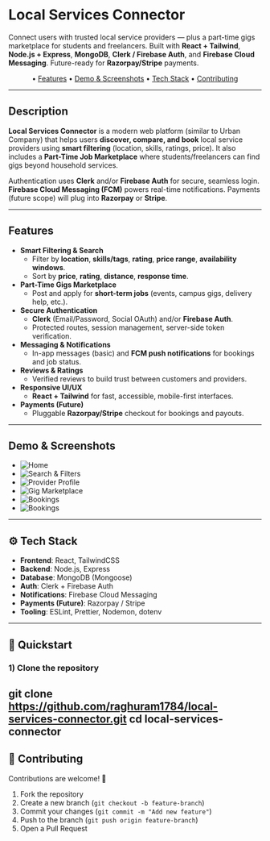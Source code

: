 # Local Services Connector

Connect users with trusted local service providers — plus a part-time gigs marketplace for students and freelancers. Built with **React + Tailwind**, **Node.js + Express**, **MongoDB**, **Clerk / Firebase Auth**, and **Firebase Cloud Messaging**. Future-ready for **Razorpay/Stripe** payments.

<p align="center">
  • <a href="#features">Features</a> •
  <a href="#demo--screenshots">Demo & Screenshots</a> •
  <a href="#tech-stack">Tech Stack</a> •
  <a href="#contributing">Contributing</a> 
</p>

---

## Description

**Local Services Connector** is a modern web platform (similar to Urban Company) that helps users **discover, compare, and book** local service providers using **smart filtering** (location, skills, ratings, price). It also includes a **Part-Time Job Marketplace** where students/freelancers can find gigs beyond household services.

Authentication uses **Clerk** and/or **Firebase Auth** for secure, seamless login. **Firebase Cloud Messaging (FCM)** powers real-time notifications. Payments (future scope) will plug into **Razorpay** or **Stripe**.

---

## Features

- **Smart Filtering & Search**
  - Filter by **location**, **skills/tags**, **rating**, **price range**, **availability windows**.
  - Sort by **price**, **rating**, **distance**, **response time**.
- **Part-Time Gigs Marketplace**
  - Post and apply for **short-term jobs** (events, campus gigs, delivery help, etc.).
- **Secure Authentication**
  - **Clerk** (Email/Password, Social OAuth) and/or **Firebase Auth**.
  - Protected routes, session management, server-side token verification.
- **Messaging & Notifications**
  - In-app messages (basic) and **FCM push notifications** for bookings and job status.
- **Reviews & Ratings**
  - Verified reviews to build trust between customers and providers.
- **Responsive UI/UX**
  - **React + Tailwind** for fast, accessible, mobile-first interfaces.
- **Payments (Future)**
  - Pluggable **Razorpay/Stripe** checkout for bookings and payouts.

---

## Demo & Screenshots

- ![Home](Application-Screenshots/1.png)
- ![Search & Filters](Application-Screenshots/2.png)
- ![Provider Profile](Application-Screenshots/3.png)
- ![Gig Marketplace](Application-Screenshots/4.png)
- ![Bookings](Application-Screenshots/5.png)
- ![Bookings](Application-Screenshots/6.png)

  
---

## ⚙️ Tech Stack

- **Frontend**: React, TailwindCSS  
- **Backend**: Node.js, Express  
- **Database**: MongoDB (Mongoose)  
- **Auth**: Clerk + Firebase Auth  
- **Notifications**: Firebase Cloud Messaging  
- **Payments (Future)**: Razorpay / Stripe  
- **Tooling**: ESLint, Prettier, Nodemon, dotenv  

---


## 🚀 Quickstart

### 1) Clone the repository

git clone https://github.com/raghuram1784/local-services-connector.git
cd local-services-connector
---


## 🤝 Contributing

Contributions are welcome! 🎉  

1. Fork the repository  
2. Create a new branch (`git checkout -b feature-branch`)  
3. Commit your changes (`git commit -m "Add new feature"`)  
4. Push to the branch (`git push origin feature-branch`)  
5. Open a Pull Request  
